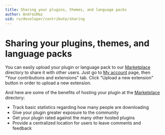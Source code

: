 ```yaml
---
title: Sharing your plugins, themes, and language packs
author: AndreiMaz
uid: ru/developer/contribute/sharing
---
```

# Sharing your plugins, themes, and language packs

You can easily upload your plugin or language pack to our [Marketplace](http://www.nopcommerce.com/marketplace.aspx) directory to share it with other users. Just go to [My account](http://www.nopcommerce.com/account.aspx) page, then "Your contributions and extensions" tab. Click "Upload a new extension" button in order to upload a new extension.

And here are some of the benefits of hosting your plugin at the [Marketplace](http://www.nopcommerce.com/marketplace.aspx) directory:

* Track basic statistics regarding how many people are downloading
* Give your plugin greater exposure to the community
* Get your plugin rated against the many other hosted plugins
* Provide a centralized location for users to leave comments and feedback
